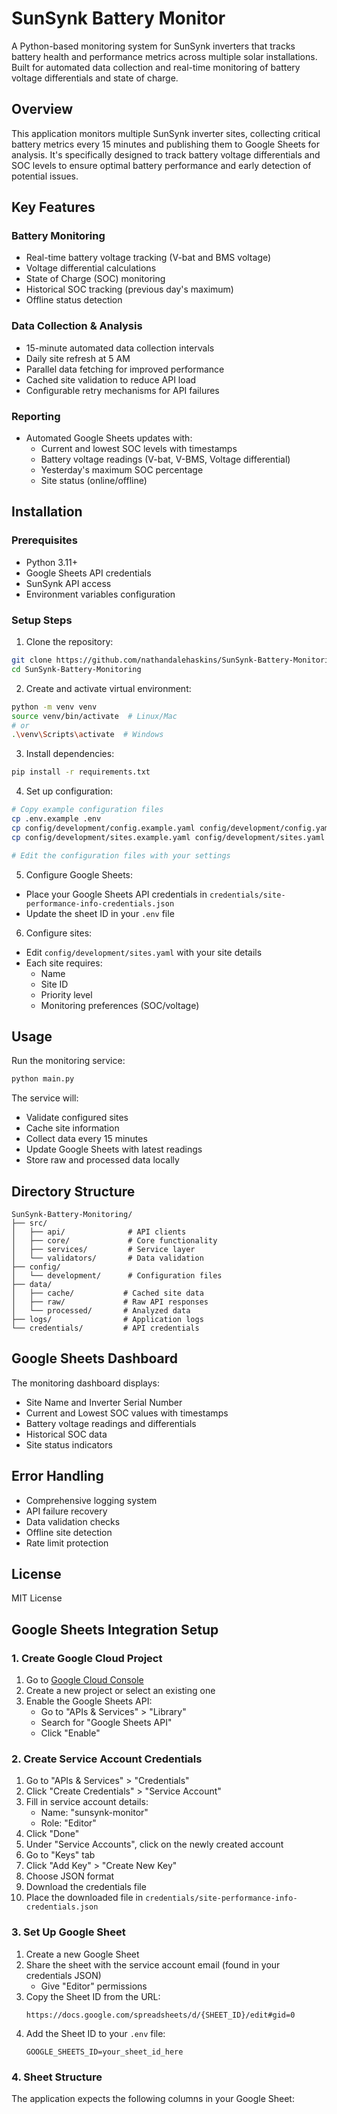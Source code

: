 # SunSynk Battery Monitor

A Python-based monitoring system for SunSynk inverters that tracks battery health and performance metrics across multiple solar installations. Built for automated data collection and real-time monitoring of battery voltage differentials and state of charge.

## Overview

This application monitors multiple SunSynk inverter sites, collecting critical battery metrics every 15 minutes and publishing them to Google Sheets for analysis. It's specifically designed to track battery voltage differentials and SOC levels to ensure optimal battery performance and early detection of potential issues.

## Key Features

### Battery Monitoring
- Real-time battery voltage tracking (V-bat and BMS voltage)
- Voltage differential calculations
- State of Charge (SOC) monitoring
- Historical SOC tracking (previous day's maximum)
- Offline status detection

### Data Collection & Analysis
- 15-minute automated data collection intervals
- Daily site refresh at 5 AM
- Parallel data fetching for improved performance
- Cached site validation to reduce API load
- Configurable retry mechanisms for API failures

### Reporting
- Automated Google Sheets updates with:
  - Current and lowest SOC levels with timestamps
  - Battery voltage readings (V-bat, V-BMS, Voltage differential)
  - Yesterday's maximum SOC percentage
  - Site status (online/offline)

## Installation

### Prerequisites
- Python 3.11+
- Google Sheets API credentials
- SunSynk API access
- Environment variables configuration

### Setup Steps

1. Clone the repository:
```bash
git clone https://github.com/nathandalehaskins/SunSynk-Battery-Monitoring.git
cd SunSynk-Battery-Monitoring
```

2. Create and activate virtual environment:
```bash
python -m venv venv
source venv/bin/activate  # Linux/Mac
# or
.\venv\Scripts\activate  # Windows
```

3. Install dependencies:
```bash
pip install -r requirements.txt
```

4. Set up configuration:
```bash
# Copy example configuration files
cp .env.example .env
cp config/development/config.example.yaml config/development/config.yaml
cp config/development/sites.example.yaml config/development/sites.yaml

# Edit the configuration files with your settings
```

5. Configure Google Sheets:
- Place your Google Sheets API credentials in `credentials/site-performance-info-credentials.json`
- Update the sheet ID in your `.env` file

6. Configure sites:
- Edit `config/development/sites.yaml` with your site details
- Each site requires:
  - Name
  - Site ID
  - Priority level
  - Monitoring preferences (SOC/voltage)

## Usage

Run the monitoring service:
```bash
python main.py
```

The service will:
- Validate configured sites
- Cache site information
- Collect data every 15 minutes
- Update Google Sheets with latest readings
- Store raw and processed data locally

## Directory Structure
```
SunSynk-Battery-Monitoring/
├── src/
│   ├── api/              # API clients
│   ├── core/             # Core functionality
│   ├── services/         # Service layer
│   └── validators/       # Data validation
├── config/
│   └── development/      # Configuration files
├── data/
│   ├── cache/           # Cached site data
│   ├── raw/             # Raw API responses
│   └── processed/       # Analyzed data
├── logs/                # Application logs
└── credentials/         # API credentials
```

## Google Sheets Dashboard

The monitoring dashboard displays:
- Site Name and Inverter Serial Number
- Current and Lowest SOC values with timestamps
- Battery voltage readings and differentials
- Historical SOC data
- Site status indicators

## Error Handling
- Comprehensive logging system
- API failure recovery
- Data validation checks
- Offline site detection
- Rate limit protection

## License
MIT License

## Google Sheets Integration Setup

### 1. Create Google Cloud Project
1. Go to [Google Cloud Console](https://console.cloud.google.com/)
2. Create a new project or select an existing one
3. Enable the Google Sheets API:
   - Go to "APIs & Services" > "Library"
   - Search for "Google Sheets API"
   - Click "Enable"

### 2. Create Service Account Credentials
1. Go to "APIs & Services" > "Credentials"
2. Click "Create Credentials" > "Service Account"
3. Fill in service account details:
   - Name: "sunsynk-monitor"
   - Role: "Editor"
4. Click "Done"
5. Under "Service Accounts", click on the newly created account
6. Go to "Keys" tab
7. Click "Add Key" > "Create New Key"
8. Choose JSON format
9. Download the credentials file
10. Place the downloaded file in `credentials/site-performance-info-credentials.json`

### 3. Set Up Google Sheet
1. Create a new Google Sheet
2. Share the sheet with the service account email (found in your credentials JSON)
   - Give "Editor" permissions
3. Copy the Sheet ID from the URL:
   ```
   https://docs.google.com/spreadsheets/d/{SHEET_ID}/edit#gid=0
   ```
4. Add the Sheet ID to your `.env` file:
   ```
   GOOGLE_SHEETS_ID=your_sheet_id_here
   ```

### 4. Sheet Structure
The application expects the following columns in your Google Sheet:
